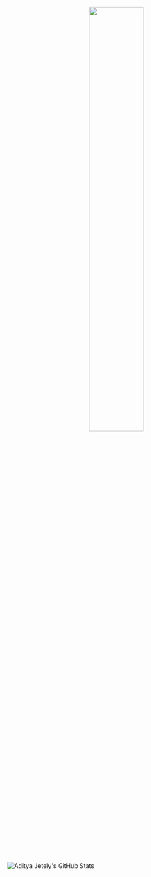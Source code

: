 <p align="center">
<img src="https://media.giphy.com/media/xT3i1acWS2AQRKHgZi/giphy.gif" width=50% />
</p>

![Aditya Jetely's GitHub Stats](https://github-readme-stats.vercel.app/api?username=AdityaJ7&show_icons=true&hide_border=true)
